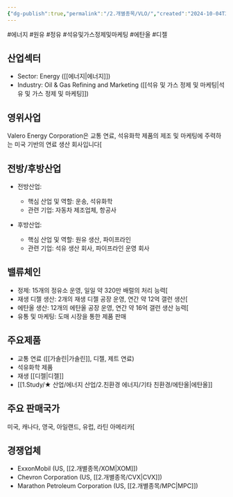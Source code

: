 ```yaml
---
{"dg-publish":true,"permalink":"/2.개별종목/VLO/","created":"2024-10-04T22:01:36.223+09:00","updated":"2025-06-03T20:06:01.991+09:00"}
---
```


#에너지 #원유 #정유 #석유및가스정제및마케팅 #에탄올 #디젤 

## 산업섹터

- Sector: Energy ([[에너지\|에너지]])
- Industry: Oil & Gas Refining and Marketing ([[석유 및 가스 정제 및 마케팅\|석유 및 가스 정제 및 마케팅]])

## 영위사업

Valero Energy Corporation은 교통 연료, 석유화학 제품의 제조 및 마케팅에 주력하는 미국 기반의 연료 생산 회사입니다[

## 전방/후방산업

- 전방산업:
    
    - 핵심 산업 및 역할: 운송, 석유화학
    - 관련 기업: 자동차 제조업체, 항공사
      
- 후방산업:
    
    - 핵심 산업 및 역할: 원유 생산, 파이프라인
    - 관련 기업: 석유 생산 회사, 파이프라인 운영 회사
## 밸류체인

- 정제: 15개의 정유소 운영, 일일 약 320만 배럴의 처리 능력[
- 재생 디젤 생산: 2개의 재생 디젤 공장 운영, 연간 약 12억 갤런 생산[
- 에탄올 생산: 12개의 에탄올 공장 운영, 연간 약 16억 갤런 생산 능력[
- 유통 및 마케팅: 도매 시장을 통한 제품 판매

## 주요제품

- 교통 연료 ([[가솔린\|가솔린]], 디젤, 제트 연료)
- 석유화학 제품
- 재생 [[디젤\|디젤]]
- [[1.Study/★ 산업/에너지 산업/2.친환경 에너지/기타 친환경/에탄올\|에탄올]]

## 주요 판매국가

미국, 캐나다, 영국, 아일랜드, 유럽, 라틴 아메리카[

## 경쟁업체

- ExxonMobil (US, [[2.개별종목/XOM\|XOM]])
- Chevron Corporation (US, [[2.개별종목/CVX\|CVX]])
- Marathon Petroleum Corporation (US, [[2.개별종목/MPC\|MPC]])